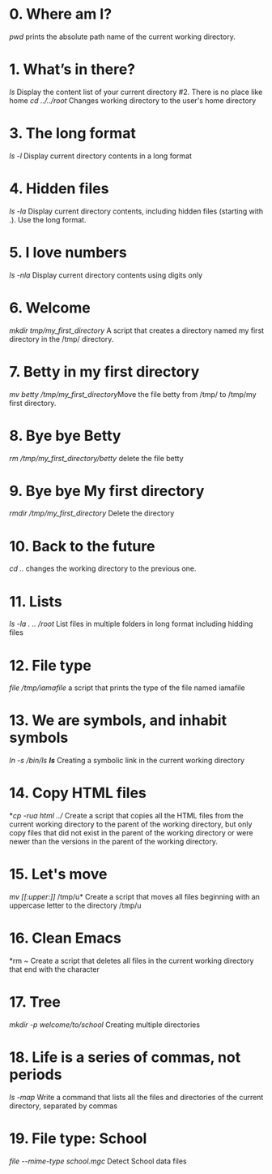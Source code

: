 # 0. Where am I?
*pwd*  prints the absolute path name of the current working directory.
# 1. What’s in there?
*ls* Display the content list of your current directory
#2. There is no place like home
*cd ../../root* Changes working directory to the user's home directory
# 3. The long format
*ls -l* Display current directory contents in a long format
# 4. Hidden files
*ls -la* Display current directory contents, including hidden files (starting with .). Use the long format.
# 5. I love numbers
*ls -nla* Display current directory contents using digits only
# 6. Welcome
*mkdir tmp/my_first_directory* A script that creates a directory named my first directory in the /tmp/ directory.
# 7. Betty in my first directory
*mv betty /tmp/my_first_directory*Move the file betty from /tmp/ to /tmp/my first directory.
# 8. Bye bye Betty
*rm /tmp/my_first_directory/betty* delete the file betty
# 9. Bye bye My first directory
*rmdir /tmp/my_first_directory* Delete the directory
# 10. Back to the future
*cd ..* changes the working directory to the previous one.
# 11. Lists
*ls -la . .. /root* List files in multiple folders in long format including hidding files
# 12. File type
*file /tmp/iamafile*  a script that prints the type of the file named iamafile
# 13. We are symbols, and inhabit symbols
*ln -s /bin/ls __ls__* Creating a symbolic link in the current working directory
# 14. Copy HTML files
**cp -rua *html ../** Create a script that copies all the HTML files from the current working directory to the parent of the working directory, but only copy files that did not exist in the parent of the working directory or were newer than the versions in the parent of the working directory.
# 15. Let's move
*mv [[:upper:]]* /tmp/u* Create a script that moves all files beginning with an uppercase letter to the directory /tmp/u
# 16. Clean Emacs
*rm *~* Create a script that deletes all files in the current working directory that end with the character
# 17. Tree
*mkdir -p welcome/to/school* Creating multiple directories
# 18. Life is a series of commas, not periods
*ls -map* Write a command that lists all the files and directories of the current directory, separated by commas
# 19. File type: School
*file --mime-type school.mgc* Detect School data files
